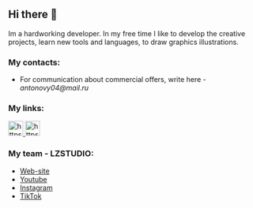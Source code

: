 ## Hi there 👋

Im a hardworking developer. In my free time I like to develop the creative projects, learn new tools and languages, to draw graphics illustrations.

### My contacts: 

- For communication about commercial offers, write here -  _antonovy04@mail.ru_

### My links:

<a href="https://www.instagram.com/loktomyz/" target="_blank">
    <img width="30px" src="https://upload.wikimedia.org/wikipedia/commons/e/e7/Instagram_logo_2016.svg" alt="https://upload.wikimedia.org/wikipedia/commons/e/e7/Instagram_logo_2016.svg" />
</a>
<a href="https://t.me/evyz4" target="_blank">
  <img width="30px" src="https://upload.wikimedia.org/wikipedia/commons/thumb/8/82/Telegram_logo.svg/1024px-Telegram_logo.svg.png" alt="https://upload.wikimedia.org/wikipedia/commons/thumb/8/82/Telegram_logo.svg/1024px-Telegram_logo.svg.png" />
</a>

### My team - LZSTUDIO:
- [Web-site](https://lzstudio.ru)
- [Youtube](https://www.youtube.com/channel/UCCVb0ZJzMBEwzK-OwWZarYg)
- [Instagram](https://www.instagram.com/lzstudio_ru/)
- [TikTok](www.tiktok.com/@lzstudio_ru)
